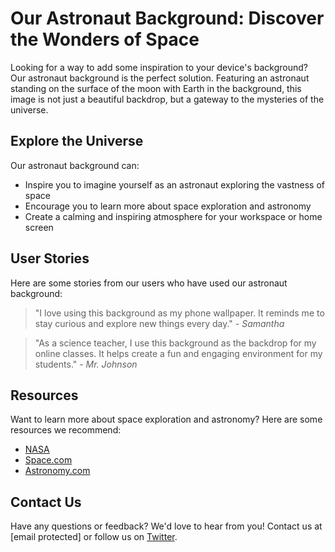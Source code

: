 <!--font:Montserrat-->

# Our Astronaut Background: Discover the Wonders of Space

Looking for a way to add some inspiration to your device's background? Our astronaut background is the perfect solution. Featuring an astronaut standing on the surface of the moon with Earth in the background, this image is not just a beautiful backdrop, but a gateway to the mysteries of the universe.

## Explore the Universe

Our astronaut background can:

- Inspire you to imagine yourself as an astronaut exploring the vastness of space
- Encourage you to learn more about space exploration and astronomy
- Create a calming and inspiring atmosphere for your workspace or home screen

## User Stories

Here are some stories from our users who have used our astronaut background:

> "I love using this background as my phone wallpaper. It reminds me to stay curious and explore new things every day." - _Samantha_

> "As a science teacher, I use this background as the backdrop for my online classes. It helps create a fun and engaging environment for my students." - _Mr. Johnson_

## Resources

Want to learn more about space exploration and astronomy? Here are some resources we recommend:

- [NASA](#)
- [Space.com](#)
- [Astronomy.com](#)

## Contact Us

Have any questions or feedback? We'd love to hear from you! Contact us at [email protected] or follow us on [Twitter](#).

<!--

Write me content for website with wallpaper which alt text is:

"A photograph of an astronaut standing on the surface of the moon with Earth in the background."

The name/title of the page should not be 1:1 copy of the alt text but rather a real content of the website which is using this wallpaper.

- Use markdown format 
- Start with heading
- Heading should be short and concise
- The content should look like a real website 
- The website should not be about the wallpaper, wallpaper is just a related background
- Heading should be contain work "wallpaper" or "background"
- Include real sections like references, contact, user stories, etc. use things relevant to the page purpose.
- Feel free to use structure like headings, bullets, numbering, blockquotes, paragraphs, horizontal lines, etc.
- You can use formatting like bold or _italic_
- You can include UTF-8 emojis
- Links should be only #hash anchors (and you can refer to the document itself)
- Do not include images


---


# Explore the Universe with our Space-themed Wallpaper

Looking for a way to transform your desktop or phone background into a stunning space scene? Our space-themed wallpaper featuring an astronaut standing on the surface of the moon with Earth in the background is the perfect addition to your collection.

## Why Choose Our Space Wallpaper?

Our wallpaper is not just a static image, but a gateway to the universe. With this wallpaper, you can:

- Imagine yourself as an astronaut exploring the vastness of space
- Get inspired to learn more about space exploration and astronomy
- Create a calming and inspiring atmosphere for your workspace or home screen

## User Stories

Here are some stories from our users who have used our space-themed wallpaper:

> "I love using this wallpaper as my phone background. It reminds me to stay curious and explore new things every day." - _Samantha_

> "As a science teacher, I use this wallpaper as the background for my online classes. It helps create a fun and engaging environment for my students." - _Mr. Johnson_

## References

Want to learn more about space exploration and astronomy? Here are some resources we recommend:

- [NASA](#)
- [Space.com](#)
- [Astronomy.com](#)

## Contact Us

Have any questions or feedback? We'd love to hear from you! Contact us at [email protected] or follow us on [Twitter](#).


---


Heading should not include word "wallpaper". The website should not be about the wallpaper itself, wallpaper is just a related background, rewrite whole content.


---


# Discover the Wonders of Space with Our Astronaut Wallpaper

Our astronaut wallpaper is the perfect way to add a touch of wonder and inspiration to your device's background. Featuring an astronaut standing on the surface of the moon with Earth in the background, this wallpaper is not just a beautiful image, but a gateway to the mysteries of the universe.

## Explore the Universe

With our astronaut wallpaper, you can:

- Imagine yourself as an astronaut exploring the vastness of space
- Get inspired to learn more about space exploration and astronomy
- Create a calming and inspiring atmosphere for your workspace or home screen

## User Stories

Here are some stories from our users who have used our astronaut wallpaper:

> "I love using this wallpaper as my phone background. It reminds me to stay curious and explore new things every day." - _Samantha_

> "As a science teacher, I use this wallpaper as the background for my online classes. It helps create a fun and engaging environment for my students." - _Mr. Johnson_

## Resources

Want to learn more about space exploration and astronomy? Here are some resources we recommend:

- [NASA](#)
- [Space.com](#)
- [Astronomy.com](#)

## Contact Us

Have any questions or feedback? We'd love to hear from you! Contact us at [email protected] or follow us on [Twitter](#).


---


Heading should not include word "wallpaper". The website should not be about the wallpaper itself, wallpaper is just a related background, rewrite whole content.


---


# Discover the Wonders of Space with Our Astronaut Background

Transform your device's background into a stunning space scene with our astronaut background. Featuring an astronaut standing on the surface of the moon with Earth in the background, this background is not just a beautiful image, but a gateway to the mysteries of the universe.

## Explore the Universe

Our astronaut background can:

- Inspire you to imagine yourself as an astronaut exploring the vastness of space
- Encourage you to learn more about space exploration and astronomy
- Create a calming and inspiring atmosphere for your workspace or home screen

## User Stories

Here are some stories from our users who have used our astronaut background:

> "I love using this background as my phone wallpaper. It reminds me to stay curious and explore new things every day." - _Samantha_

> "As a science teacher, I use this background as the backdrop for my online classes. It helps create a fun and engaging environment for my students." - _Mr. Johnson_

## Resources

Want to learn more about space exploration and astronomy? Here are some resources we recommend:

- [NASA](#)
- [Space.com](#)
- [Astronomy.com](#)

## Contact Us

Have any questions or feedback? We'd love to hear from you! Contact us at [email protected] or follow us on [Twitter](#).


---


Heading is too long, rewrite whole content.


---


# Our Astronaut Background: Discover the Wonders of Space

Looking for a way to add some inspiration to your device's background? Our astronaut background is the perfect solution. Featuring an astronaut standing on the surface of the moon with Earth in the background, this image is not just a beautiful backdrop, but a gateway to the mysteries of the universe.

## Explore the Universe

Our astronaut background can:

- Inspire you to imagine yourself as an astronaut exploring the vastness of space
- Encourage you to learn more about space exploration and astronomy
- Create a calming and inspiring atmosphere for your workspace or home screen

## User Stories

Here are some stories from our users who have used our astronaut background:

> "I love using this background as my phone wallpaper. It reminds me to stay curious and explore new things every day." - _Samantha_

> "As a science teacher, I use this background as the backdrop for my online classes. It helps create a fun and engaging environment for my students." - _Mr. Johnson_

## Resources

Want to learn more about space exploration and astronomy? Here are some resources we recommend:

- [NASA](#)
- [Space.com](#)
- [Astronomy.com](#)

## Contact Us

Have any questions or feedback? We'd love to hear from you! Contact us at [email protected] or follow us on [Twitter](#).


---


Write me a Google font which is best fitting for the website.

Pick from the list:
- IBM Plex Sans
- Dancing Script
- Alegreya
- Great Vibes
- Playfair Display
- Barlow Condensed
- Orbitron
- Raleway
- Futura
- Lato
- Lobster
- Montserrat
- Poppins
- Roboto
- Inter
- Open Sans
- Exo 2


Write just the font name nothing else.


---


Montserrat

-->
